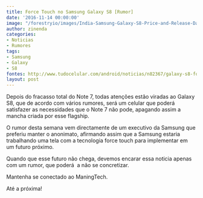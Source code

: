 ```yaml
---
title: Force Touch no Samsung Galaxy S8 [Rumor]
date: '2016-11-14 00:00:00'
image: "/forestryio/images/India-Samsung-Galaxy-S8-Price-and-Release-Date-Update-Galaxy-S8-Galaxy-S8-Edge-and-Galaxy-S8-Edge-Plus.jpg"
author: zinenda
categories:
- Noticias
- Rumores
tags:
- Samsung
- Galaxy
- S8
fontes: http://www.tudocelular.com/android/noticias/n82367/galaxy-s8-force-touch.html
layout: post
---
```

Depois do fracasso total do Note 7, todas atenções estão viradas ao Galaxy S8, que de acordo com vários rumores, será um celular que poderá  satisfazer as necessidades que o Note 7 não pode, apagando assim a mancha criada por esse flagship.

O rumor desta semana vem directamente de um executivo da Samsung que preferiu manter o anonimato, afirmando assim que a Samsung estaria trabalhando uma tela com a tecnologia force touch para implementar em um futuro próximo.

Quando que esse futuro não chega, devemos encarar essa noticia apenas com um rumor, que poderá  a não se concretizar.

Mantenha se conectado ao ManingTech.

Até a próxima!